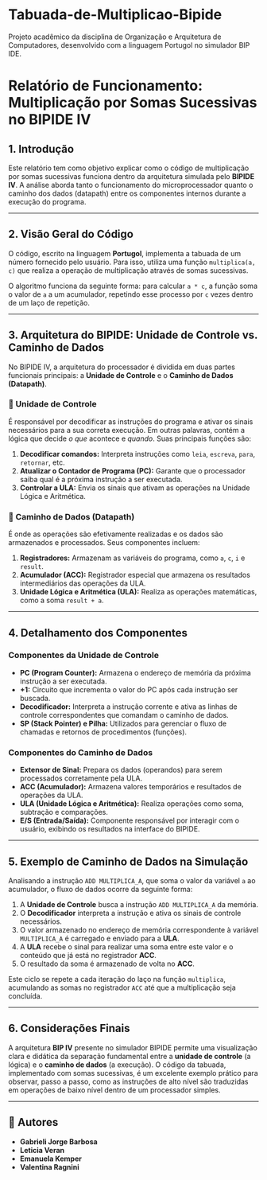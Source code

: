 # Tabuada-de-Multiplicao-Bipide
Projeto acadêmico da disciplina de Organização e Arquitetura de Computadores, desenvolvido com a linguagem Portugol no simulador BIP IDE.

# Relatório de Funcionamento: Multiplicação por Somas Sucessivas no BIPIDE IV

## 1. Introdução

Este relatório tem como objetivo explicar como o código de multiplicação por somas sucessivas funciona dentro da arquitetura simulada pelo **BIPIDE IV**. A análise aborda tanto o funcionamento do microprocessador quanto o caminho dos dados (datapath) entre os componentes internos durante a execução do programa.

---

## 2. Visão Geral do Código

O código, escrito na linguagem **Portugol**, implementa a tabuada de um número fornecido pelo usuário. Para isso, utiliza uma função `multiplica(a, c)` que realiza a operação de multiplicação através de somas sucessivas.

O algoritmo funciona da seguinte forma: para calcular `a * c`, a função soma o valor de `a` a um acumulador, repetindo esse processo por `c` vezes dentro de um laço de repetição.

---

## 3. Arquitetura do BIPIDE: Unidade de Controle vs. Caminho de Dados

No BIPIDE IV, a arquitetura do processador é dividida em duas partes funcionais principais: a **Unidade de Controle** e o **Caminho de Dados (Datapath)**.

### 🔹 Unidade de Controle
É responsável por decodificar as instruções do programa e ativar os sinais necessários para a sua correta execução. Em outras palavras, contém a lógica que decide *o que* acontece e *quando*. Suas principais funções são:
1.  **Decodificar comandos:** Interpreta instruções como `leia`, `escreva`, `para`, `retornar`, etc.
2.  **Atualizar o Contador de Programa (PC):** Garante que o processador saiba qual é a próxima instrução a ser executada.
3.  **Controlar a ULA:** Envia os sinais que ativam as operações na Unidade Lógica e Aritmética.

### 🔹 Caminho de Dados (Datapath)
É onde as operações são efetivamente realizadas e os dados são armazenados e processados. Seus componentes incluem:
1.  **Registradores:** Armazenam as variáveis do programa, como `a`, `c`, `i` e `result`.
2.  **Acumulador (ACC):** Registrador especial que armazena os resultados intermediários das operações da ULA.
3.  **Unidade Lógica e Aritmética (ULA):** Realiza as operações matemáticas, como a soma `result + a`.

---

## 4. Detalhamento dos Componentes

### Componentes da Unidade de Controle
* **PC (Program Counter):** Armazena o endereço de memória da próxima instrução a ser executada.
* **+1:** Circuito que incrementa o valor do PC após cada instrução ser buscada.
* **Decodificador:** Interpreta a instrução corrente e ativa as linhas de controle correspondentes que comandam o caminho de dados.
* **SP (Stack Pointer) e Pilha:** Utilizados para gerenciar o fluxo de chamadas e retornos de procedimentos (funções).

### Componentes do Caminho de Dados
* **Extensor de Sinal:** Prepara os dados (operandos) para serem processados corretamente pela ULA.
* **ACC (Acumulador):** Armazena valores temporários e resultados de operações da ULA.
* **ULA (Unidade Lógica e Aritmética):** Realiza operações como soma, subtração e comparações.
* **E/S (Entrada/Saída):** Componente responsável por interagir com o usuário, exibindo os resultados na interface do BIPIDE.

---

## 5. Exemplo de Caminho de Dados na Simulação

Analisando a instrução `ADD MULTIPLICA_A`, que soma o valor da variável `a` ao acumulador, o fluxo de dados ocorre da seguinte forma:

1.  A **Unidade de Controle** busca a instrução `ADD MULTIPLICA_A` da memória.
2.  O **Decodificador** interpreta a instrução e ativa os sinais de controle necessários.
3.  O valor armazenado no endereço de memória correspondente à variável `MULTIPLICA_A` é carregado e enviado para a **ULA**.
4.  A **ULA** recebe o sinal para realizar uma soma entre este valor e o conteúdo que já está no registrador **ACC**.
5.  O resultado da soma é armazenado de volta no **ACC**.

Este ciclo se repete a cada iteração do laço na função `multiplica`, acumulando as somas no registrador `ACC` até que a multiplicação seja concluída.

---

## 6. Considerações Finais

A arquitetura **BIP IV** presente no simulador BIPIDE permite uma visualização clara e didática da separação fundamental entre a **unidade de controle** (a lógica) e o **caminho de dados** (a execução). O código da tabuada, implementado com somas sucessivas, é um excelente exemplo prático para observar, passo a passo, como as instruções de alto nível são traduzidas em operações de baixo nível dentro de um processador simples.

---

## 👥 Autores

* **Gabrieli Jorge Barbosa**
* **Leticia Veran**
* **Emanuela Kemper**
* **Valentina Ragnini**
